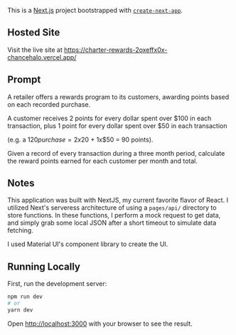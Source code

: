 This is a [Next.js](https://nextjs.org/) project bootstrapped with [`create-next-app`](https://github.com/vercel/next.js/tree/canary/packages/create-next-app).

## Hosted Site
Visit the live site at https://charter-rewards-2oxeffx0x-chancehalo.vercel.app/

## Prompt
A retailer offers a rewards program to its customers, awarding points based on each recorded purchase.

A customer receives 2 points for every dollar spent over $100 in each transaction, plus 1 point for every dollar spent over $50 in each transaction

(e.g. a $120 purchase = 2x$20 + 1x$50 = 90 points).

Given a record of every transaction during a three month period, calculate the reward points earned for each customer per month and total.


## Notes

This application was built with NextJS, my current favorite flavor of React. I utilized Next's serveress architecture of using a `pages/api/` directory to store functions. In these functions, I perform a mock request to get data, and simply grab some local JSON after a short timeout to simulate data fetching. 

I used Material UI's component library to create the UI. 
## Running Locally

First, run the development server:

```bash
npm run dev
# or
yarn dev
```

Open [http://localhost:3000](http://localhost:3000) with your browser to see the result.
